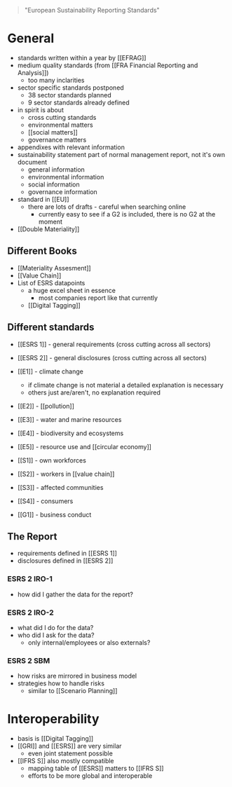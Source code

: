 > "European Sustainability Reporting Standards"

# General
- standards written within a year by [[EFRAG]]
- medium quality standards (from [[FRA Financial Reporting and Analysis]])
	- too many inclarities
- sector specific standards postponed
	- 38 sector standards planned
	- 9 sector standards already defined
- in spirit is about
	- cross cutting standards
	- environmental matters
	- [[social matters]]
	- governance matters
- appendixes with relevant information
- sustainability statement part of normal management report, not it's own document
	- general information
	- environmental information
	- social information
	- governance information
- standard in [[EU]]
	- there are lots of drafts - careful when searching online
		- currently easy to see if a G2 is included, there is no G2 at the moment
- [[Double Materiality]]

## Different Books
- [[Materiality Assesment]]
- [[Value Chain]]
- List of ESRS datapoints
	- a huge excel sheet in essence
		- most companies report like that currently
	- [[Digital Tagging]]

## Different standards
- [[ESRS 1]] - general requirements (cross cutting across all sectors)
- [[ESRS 2]] - general disclosures (cross cutting across all sectors)

- [[E1]] - climate change
	- if climate change is not material a detailed explanation is necessary
	- others just are/aren't, no explanation required
- [[E2]] - [[pollution]]
- [[E3]] - water and marine resources
- [[E4]] - biodiversity and ecosystems
- [[E5]] - resource use and [[circular economy]]
- [[S1]] - own workforces
- [[S2]] - workers in [[value chain]]
- [[S3]] - affected communities
- [[S4]] - consumers
- [[G1]] - business conduct

## The Report
- requirements defined in [[ESRS 1]]
- disclosures defined in [[ESRS 2]]
### ESRS 2 IRO-1
- how did I gather the data for the report?
### ESRS 2 IRO-2
- what did I do for the data? 
- who did I ask for the data?
	- only internal/employees or also externals?
### ESRS 2 SBM
- how risks are mirrored in business model
- strategies how to handle risks
	- similar to [[Scenario Planning]]

# Interoperability
- basis is [[Digital Tagging]]
- [[GRI]] and [[ESRS]] are very similar
	- even joint statement possible
- [[IFRS S]] also mostly compatible
	- mapping table of [[ESRS]] matters to [[IFRS S]]
	- efforts to be more global and interoperable